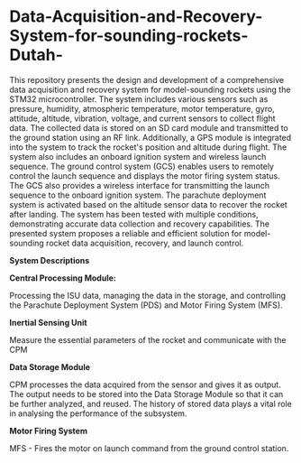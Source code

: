 # Data-Acquisition-and-Recovery-System-for-sounding-rockets-Dutah-


This repository presents the design and development of a comprehensive data acquisition and recovery system for model-sounding rockets using the STM32 microcontroller. The system includes various sensors such as pressure, humidity, atmospheric temperature, motor temperature, gyro, attitude, altitude, vibration, voltage, and current sensors to collect flight data. The collected data is stored on an SD card module and transmitted to the ground station using an RF link. Additionally, a GPS module is integrated into the system to track the rocket's position and altitude during flight. The system also includes an onboard ignition system and wireless launch sequence. The ground control system (GCS) enables users to remotely control the launch sequence and displays the motor firing system status. The GCS also provides a wireless interface for transmitting the launch sequence to the onboard ignition system. The parachute deployment system is activated based on the altitude sensor data to recover the rocket after landing. The system has been tested with multiple conditions, demonstrating accurate data collection and recovery capabilities. The presented system proposes a reliable and efficient solution for model-sounding rocket data acquisition, recovery, and launch control.

**System Descriptions**

**Central Processing Module:**

Processing the ISU data, managing the data in the storage, and controlling the Parachute Deployment System (PDS) and Motor Firing System (MFS).

**Inertial Sensing Unit**

Measure the essential parameters of the rocket and communicate with the CPM 

**Data Storage Module**

CPM processes the data acquired from the sensor and gives it as output. The output needs to be stored into the Data Storage Module so that it can be further analyzed, and reused. The history of stored data plays a vital role in analysing the performance of the subsystem.

**Motor Firing System**

MFS - Fires the motor on launch command from the ground control station.
